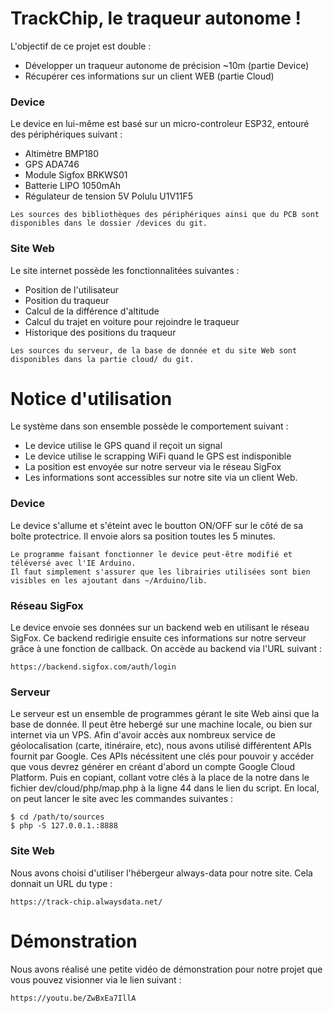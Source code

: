 # TrackChip, le traqueur autonome ! 
L'objectif de ce projet est double :
* Développer un traqueur autonome de précision ~10m (partie Device)
* Récupérer ces informations sur un client WEB (partie Cloud)

### Device
Le device en lui-même est basé sur un micro-controleur ESP32, entouré des périphériques suivant :
* Altimètre BMP180
* GPS ADA746
* Module Sigfox BRKWS01
* Batterie LIPO 1050mAh
* Régulateur de tension 5V Polulu U1V11F5

```
Les sources des bibliothèques des périphériques ainsi que du PCB sont disponibles dans le dossier /devices du git.
```
### Site Web
Le site internet possède les fonctionnalitées suivantes :
* Position de l'utilisateur
* Position du traqueur
* Calcul de la différence d'altitude
* Calcul du trajet en voiture pour rejoindre le traqueur
* Historique des positions du traqueur

```
Les sources du serveur, de la base de donnée et du site Web sont disponibles dans la partie cloud/ du git.
```

# Notice d'utilisation
Le système dans son ensemble possède le comportement suivant :
* Le device utilise le GPS quand il reçoit un signal
* Le device utilise le scrapping WiFi quand le GPS est indisponible
* La position est envoyée sur notre serveur via le réseau SigFox
* Les informations sont accessibles sur notre site via un client Web. 

### Device
Le device s'allume et s'éteint avec le boutton ON/OFF sur le côté de sa boîte protectrice.
Il envoie alors sa position toutes les 5 minutes.
```
Le programme faisant fonctionner le device peut-être modifié et téléversé avec l'IE Arduino.
Il faut simplement s'assurer que les librairies utilisées sont bien visibles en les ajoutant dans ~/Arduino/lib.
```

### Réseau SigFox
Le device envoie ses données sur un backend web en utilisant le réseau SigFox.
Ce backend redirigie ensuite ces informations sur notre serveur grâce à une fonction de callback.
On accède au backend via l'URL suivant :
```
https://backend.sigfox.com/auth/login
```

### Serveur
Le serveur est un ensemble de programmes gérant le site Web ainsi que la base de donnée. 
Il peut être hebergé sur une machine locale, ou bien sur internet via un VPS.
Afin d'avoir accès aux nombreux service de géolocalisation (carte, itinéraire, etc), nous avons utilisé différentent APIs fournit par Google.
Ces APIs nécéssitent une clés pour pouvoir y accéder que vous devrez générer en créant d'abord un compte Google Cloud Platform. 
Puis en copiant, collant votre clés à la place de la notre dans le fichier dev/cloud/php/map.php à la ligne 44 dans le lien du script.
En local, on peut lancer le site avec les commandes suivantes :
```
$ cd /path/to/sources
$ php -S 127.0.0.1.:8888
```

### Site Web
Nous avons choisi d'utiliser l'hébergeur always-data pour notre site.
Cela donnait un URL du type :
```
https://track-chip.alwaysdata.net/
```

# Démonstration

Nous avons réalisé une petite vidéo de démonstration pour notre projet que vous pouvez visionner via le lien suivant : 
```
https://youtu.be/ZwBxEa7IllA


